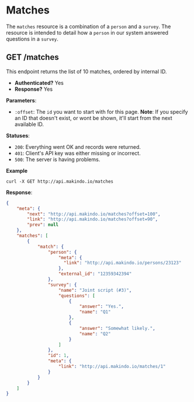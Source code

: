 Matches
=======

The `matches` resource is a combination of a `person` and a `survey`.
The resource is intended to detail how a `person` in our system answered questions in a `survey`.


GET /matches
------------

This endpoint returns the list of 10 matches, ordered by internal ID.

  - **Authenticated?** Yes
  - **Response?** Yes

**Parameters**:

  - `:offset`: The `id` you want to start with for this page.
    **Note**: If you specify an ID that doesn't exist, or wont be shown, it'll start from the next available ID.


**Statuses**:

  - `200`: Everything went OK and records were returned.
  - `401`: Client's API key was either missing or incorrect.
  - `500`: The server is having problems.


**Example**

    curl -X GET http://api.makindo.io/matches

**Response**:

``` json
{
    "meta": {
        "next": "http://api.makindo.io/matches?offset=100",
        "link": "http://api.makindo.io/matches?offset=90",
        "prev": null
    },
    "matches": [
        {
            "match": {
                "person": {
                    "meta": {
                      "link": "http://api.makindo.io/persons/23123"
                    },
                    "external_id": "12359342394"
                },
                "survey": {
                    "name": "Joint script (#3)",
                    "questions": [
                        {
                            "answer": "Yes.",
                            "name": "Q1"
                        },
                        {
                            "answer": "Somewhat likely.",
                            "name": "Q2"
                        }
                    ]
                },
                "id": 1,
                "meta": {
                    "link": "http://api.makindo.io/matches/1"
                }
            }
        }
    ]
}
```
